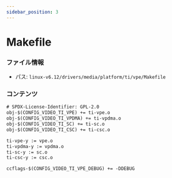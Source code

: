 ```yaml
---
sidebar_position: 3
---
```

# Makefile

### ファイル情報

- パス: `linux-v6.12/drivers/media/platform/ti/vpe/Makefile`

### コンテンツ

```txt
# SPDX-License-Identifier: GPL-2.0
obj-$(CONFIG_VIDEO_TI_VPE) += ti-vpe.o
obj-$(CONFIG_VIDEO_TI_VPDMA) += ti-vpdma.o
obj-$(CONFIG_VIDEO_TI_SC) += ti-sc.o
obj-$(CONFIG_VIDEO_TI_CSC) += ti-csc.o

ti-vpe-y := vpe.o
ti-vpdma-y := vpdma.o
ti-sc-y := sc.o
ti-csc-y := csc.o

ccflags-$(CONFIG_VIDEO_TI_VPE_DEBUG) += -DDEBUG

```
